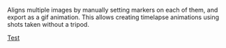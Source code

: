 Aligns multiple images by manually setting markers on each of them, and export as a gif animation. This allows creating timelapse animations using shots taken without a tripod.

[Test](https://jumpjack.github.io/timelapseAligner/timelapse-aligner35.html)

